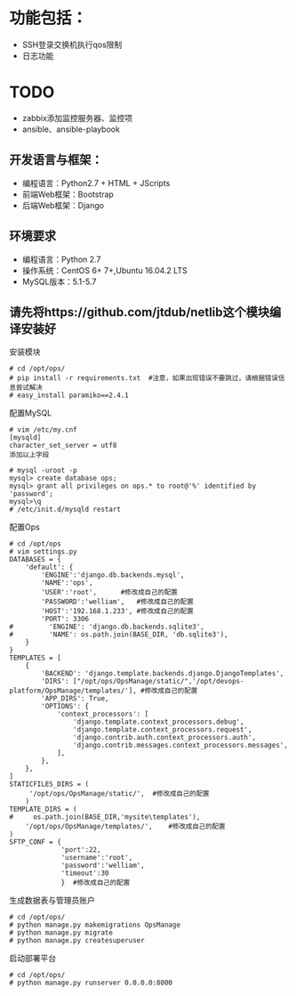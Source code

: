 # 功能包括：
* SSH登录交换机执行qos限制
* 日志功能

# TODO
* zabbix添加监控服务器、监控项
* ansible、ansible-playbook

## 开发语言与框架：
 * 编程语言：Python2.7 + HTML + JScripts
 * 前端Web框架：Bootstrap
 * 后端Web框架：Django
 
 ## 环境要求
 * 编程语言：Python 2.7
 * 操作系统：CentOS 6+ 7+,Ubuntu 16.04.2 LTS
 * MySQL版本：5.1-5.7
 
 ## 请先将https://github.com/jtdub/netlib这个模块编译安装好
 
安装模块
```
# cd /opt/ops/
# pip install -r requirements.txt  #注意，如果出现错误不要跳过，请根据错误信息尝试解决
# easy_install paramiko==2.4.1
```

配置MySQL
```
# vim /etc/my.cnf
[mysqld]
character_set_server = utf8
添加以上字段
```
```
# mysql -uroot -p
mysql> create database ops;
mysql> grant all privileges on ops.* to root@'%' identified by 'password';
mysql>\q
# /etc/init.d/mysqld restart
```

配置Ops
```
# cd /opt/ops
# vim settings.py
DATABASES = {
    'default': {
        'ENGINE':'django.db.backends.mysql',
        'NAME':'ops',
        'USER':'root',		#修改成自己的配置
        'PASSWORD':'welliam',	#修改成自己的配置
        'HOST':'192.168.1.233', #修改成自己的配置
        'PORT': 3306
#         'ENGINE': 'django.db.backends.sqlite3',
#         'NAME': os.path.join(BASE_DIR, 'db.sqlite3'),
    }
}
TEMPLATES = [
    {
        'BACKEND': 'django.template.backends.django.DjangoTemplates',
        'DIRS': ["/opt/ops/OpsManage/static/",'/opt/devops-platform/OpsManage/templates/'], #修改成自己的配置
        'APP_DIRS': True,
        'OPTIONS': {
            'context_processors': [
                'django.template.context_processors.debug',
                'django.template.context_processors.request',
                'django.contrib.auth.context_processors.auth',
                'django.contrib.messages.context_processors.messages',
            ],
        },
    },
]
STATICFILES_DIRS = (
     '/opt/ops/OpsManage/static/',	#修改成自己的配置
    )
TEMPLATE_DIRS = (
#     os.path.join(BASE_DIR,'mysite\templates'),
    '/opt/ops/OpsManage/templates/',	#修改成自己的配置
)
SFTP_CONF = {
             'port':22,
             'username':'root',
             'password':'welliam',
             'timeout':30
             }  #修改成自己的配置

```

生成数据表与管理员账户
```
# cd /opt/ops/
# python manage.py makemigrations OpsManage
# python manage.py migrate
# python manage.py createsuperuser
```

启动部署平台
```
# cd /opt/ops/
# python manage.py runserver 0.0.0.0:8000
```